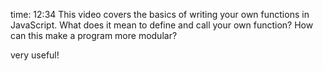 time: 12:34
This video covers the basics of writing your own functions in JavaScript. What does it mean to define and call your own function? How can this make a program more modular?


very useful!
